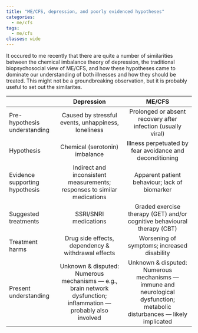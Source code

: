 ```yaml
---
title: "ME/CFS, depression, and poorly evidenced hypotheses"
categories:
  - me/cfs
tags:
  - me/cfs
classes: wide
---
```


It occured to me recently that there are quite a number of similarities between the chemical imbalance theory of depression, the traditional biopsychosocial view of ME/CFS, and how these hypotheses came to dominate our understanding of both illnesses and how they should be treated. This might not be a groundbreaking observation, but it is probably useful to set out the similarites.

|| Depression | ME/CFS |
|  :----------------  |  :------:  |  :----:  |
| Pre-hypothesis understanding | Caused by stressful events, unhappiness, loneliness | Prolonged or absent recovery after infection (usually viral) |
| Hypothesis | Chemical (serotonin) imbalance | Illness perpetuated by fear avoidance and deconditioning |
| Evidence supporting hypothesis | Indirect and inconsistent measurements; responses to similar medications | Apparent patient behaviour; lack of biomarker |
| Suggested treatments | SSRI/SNRI medications | Graded exercise therapy (GET) and/or cognitive behavioural therapy (CBT) |
| Treatment harms | Drug side effects, dependency & withdrawal effects | Worsening of symptoms; increased disability |
| Present understanding | Unknown & disputed: Numerous mechanisms — e.g., brain network dysfunction; inflammation — probably also involved | Unknown & disputed: Numerous mechanisms — immune and neurological dysfunction; metabolic disturbances — likely implicated |